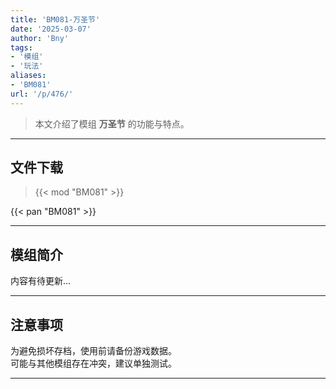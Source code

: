 ```yaml
---
title: 'BM081-万圣节'
date: '2025-03-07'
author: 'Bny'
tags:
- '模组'
- '玩法'
aliases:
- 'BM081'
url: '/p/476/'
---
```


> 本文介绍了模组 **万圣节** 的功能与特点。

---

## 文件下载  

> {{< mod "BM081" >}}  

{{< pan "BM081" >}}  

---

## 模组简介

>  
内容有待更新...  

---

## 注意事项

>  
为避免损坏存档，使用前请备份游戏数据。  
可能与其他模组存在冲突，建议单独测试。  

---

